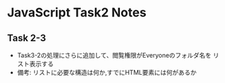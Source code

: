 # JavaScript Task2 Notes

## Task 2-3

* Task3-2の処理にさらに追加して、閲覧権限がEveryoneのフォルダ名を リスト表示する
* 備考: リストに必要な構造は何か,すでにHTML要素には何があるか